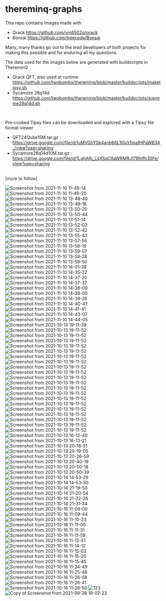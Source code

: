 # thereminq-graphs

This repo contains Images made with
- Qrack https://github.com/vm6502q/qrack
- Bonsai https://github.com/treecode/Bonsai

Many, many thanks go out to the lead developers of both projects for making this possible and for enduring all my questions.
<br>

The data used for the images below are generated with buildscripts in ThereminQ
- Qrack QFT, also used at runtime https://github.com/twobombs/thereminq/blob/master/buildscripts/maketipsy.sh
- Sycamore 28q14d https://github.com/twobombs/thereminq/blob/master/buildscripts/supreme28q14d.sh 
<br>

Pre-cooked Tipsy files can be downloaded and explored with a Tipsy file format viewer
- QFT24Qube15M.tar.gz : https://drive.google.com/file/d/1uMVGhYGk4anb66L1l0uYfmafHPaWB3A_/view?usp=sharing
- Sycamore28q14d10M.tar.gz : https://drive.google.com/file/d/1LghA6i_LsXSqCltaWRMRJ17Bhtfh30Fe/view?usp=sharing 
<br>
[more to follow]

<br>


![Screenshot from 2021-11-10 11-49-14](https://user-images.githubusercontent.com/12692227/141675931-191aa5c5-b91c-4cc9-9faf-dfc9df5b6dea.png)
![Screenshot from 2021-11-10 11-49-20](https://user-images.githubusercontent.com/12692227/141675933-7424d431-97a2-4338-8c2f-8d97e70381bf.png)
![Screenshot from 2021-11-10 13-48-40](https://user-images.githubusercontent.com/12692227/141675937-c2f2b520-8a52-4671-a55b-23a5515cc56e.png)
![Screenshot from 2021-11-10 13-49-16](https://user-images.githubusercontent.com/12692227/141675940-9c30189f-6551-45fc-80f0-d6f01fc793e4.png)
![Screenshot from 2021-11-10 13-50-20](https://user-images.githubusercontent.com/12692227/141675942-12b69c79-48cb-4879-bd5c-60d24d3df54e.png)
![Screenshot from 2021-11-10 13-50-44](https://user-images.githubusercontent.com/12692227/141675943-25ceb7ed-52b6-46cb-beaf-5a381a762d38.png)
![Screenshot from 2021-11-10 13-51-14](https://user-images.githubusercontent.com/12692227/141675944-251f6b5b-a7d2-437d-9729-c26bdaf6759e.png)
![Screenshot from 2021-11-10 13-52-03](https://user-images.githubusercontent.com/12692227/141675946-b4c5b8d8-72a8-4652-bbae-77cc261ef72d.png)
![Screenshot from 2021-11-10 13-52-42](https://user-images.githubusercontent.com/12692227/141675948-cd953c5b-5bdc-4e67-82bd-649530596788.png)
![Screenshot from 2021-11-10 13-55-43](https://user-images.githubusercontent.com/12692227/141675949-29395be3-6396-4a3f-9fdf-6d511b45ab56.png)
![Screenshot from 2021-11-10 13-57-56](https://user-images.githubusercontent.com/12692227/141675950-02930fb1-15d7-463e-8695-55812fed8321.png)
![Screenshot from 2021-11-10 13-58-19](https://user-images.githubusercontent.com/12692227/141675951-40087227-de89-4ad7-93a4-57245e6a2cda.png)
![Screenshot from 2021-11-10 13-59-07](https://user-images.githubusercontent.com/12692227/141675952-75b079a5-06da-42ce-89ea-65aab7b3d30a.png)
![Screenshot from 2021-11-10 13-59-28](https://user-images.githubusercontent.com/12692227/141675953-dffd7fda-99e1-43ec-9af2-8f7f20f2fa20.png)
![Screenshot from 2021-11-10 13-59-50](https://user-images.githubusercontent.com/12692227/141675955-c51959c9-d308-420b-a4e5-b98526384e89.png)
![Screenshot from 2021-11-10 14-01-38](https://user-images.githubusercontent.com/12692227/141675956-44041eb4-f945-471c-9b15-210e08bc787e.png)
![Screenshot from 2021-11-10 14-35-22](https://user-images.githubusercontent.com/12692227/141675957-d7846a87-9410-4e87-8bc7-dc87143fc634.png)
![Screenshot from 2021-11-10 14-37-20](https://user-images.githubusercontent.com/12692227/141675958-e9cd019e-0df0-4d97-afb8-269871bd7cad.png)
![Screenshot from 2021-11-10 14-37-37](https://user-images.githubusercontent.com/12692227/141675959-c0df9747-0404-463f-a11d-53333ee33a54.png)
![Screenshot from 2021-11-10 14-38-09](https://user-images.githubusercontent.com/12692227/141675960-83edeaf0-8f02-47fb-a3c5-21b875a69784.png)
![Screenshot from 2021-11-10 14-39-00](https://user-images.githubusercontent.com/12692227/141675961-674cbd66-a5f5-4289-a1fa-a1907fad2c47.png)
![Screenshot from 2021-11-10 14-39-26](https://user-images.githubusercontent.com/12692227/141675962-fab3ed7f-9d2e-40ac-82ad-0ddb069fa927.png)
![Screenshot from 2021-11-10 14-40-47](https://user-images.githubusercontent.com/12692227/141675963-b356a6d2-fa48-4e78-89f6-39acc9b0243a.png)
![Screenshot from 2021-11-10 14-41-41](https://user-images.githubusercontent.com/12692227/141675964-172fcbfa-678e-4ed8-bd48-1f4f8f4412b1.png)
![Screenshot from 2021-11-10 14-43-07](https://user-images.githubusercontent.com/12692227/141675965-f81b670d-1efb-4e91-a25d-f269e3dd4982.png)
![Screenshot from 2021-11-10 14-44-05](https://user-images.githubusercontent.com/12692227/141675966-fce44225-7c5e-4b27-8a4b-27d41187f015.png)
![Screenshot from 2021-10-13 19-11-39](https://user-images.githubusercontent.com/12692227/141675967-eaf2e10c-01f8-490a-9fe4-2d37e56d8209.png)
![Screenshot from 2021-10-13 19-11-52](https://user-images.githubusercontent.com/12692227/141675968-8e5e98ba-3c08-42ba-bfc0-566e76b59a4d.png)
![Screenshot from 2021-10-13 19-11-52](https://user-images.githubusercontent.com/12692227/141675969-fc36f077-e6c0-4efe-9cfe-626b2334f76c.png)
![Screenshot from 2021-10-13 19-11-52](https://user-images.githubusercontent.com/12692227/141675976-b4755622-4f86-4d7c-9ad1-e3c2d3dad1ef.png)
![Screenshot from 2021-10-13 19-11-52](https://user-images.githubusercontent.com/12692227/141675979-6a5ea929-d8ae-4e58-8c07-8773782258e1.png)
![Screenshot from 2021-10-13 19-11-52](https://user-images.githubusercontent.com/12692227/141675981-c7496eb5-0946-411d-af6e-3ce2113b8dc9.png)
![Screenshot from 2021-10-13 19-11-52](https://user-images.githubusercontent.com/12692227/141675982-3937e774-7977-4de7-b742-a4beef5ddb48.png)
![Screenshot from 2021-10-13 19-11-52](https://user-images.githubusercontent.com/12692227/141675984-22e7dd24-80b7-40b2-9e49-efad3f2a85ee.png)
![Screenshot from 2021-10-13 19-11-52](https://user-images.githubusercontent.com/12692227/141675985-f2f707e5-d169-4a61-b3ff-4578c611e17e.png)
![Screenshot from 2021-10-13 19-11-52](https://user-images.githubusercontent.com/12692227/141675987-9ca7bb59-9dc7-4c60-926e-c98195eed354.png)
![Screenshot from 2021-10-13 19-11-52](https://user-images.githubusercontent.com/12692227/141675989-63aaa79a-2290-4eff-bdcd-e6688cb97435.png)
![Screenshot from 2021-10-13 19-11-52](https://user-images.githubusercontent.com/12692227/141675991-910bbda2-acce-4b37-becb-fdaddb745456.png)
![Screenshot from 2021-10-13 19-11-52](https://user-images.githubusercontent.com/12692227/141675992-1a3d4e36-45f1-4fff-abc1-2639e002c9c0.png)
![Screenshot from 2021-10-13 19-11-52](https://user-images.githubusercontent.com/12692227/141675994-5f62f9f4-727f-40db-b48d-d106309f41d4.png)
![Screenshot from 2021-10-13 19-11-52](https://user-images.githubusercontent.com/12692227/141675996-24de2720-a64c-4c58-a39d-90aafd39ab87.png)
![Screenshot from 2021-10-13 19-11-52](https://user-images.githubusercontent.com/12692227/141675998-afa41f90-6127-4dbb-a778-e4595dd7869d.png)
![Screenshot from 2021-10-13 19-11-52](https://user-images.githubusercontent.com/12692227/141675999-0045ea1b-1bd6-418d-b2eb-98aa91495a88.png)
![Screenshot from 2021-10-13 19-11-52](https://user-images.githubusercontent.com/12692227/141676000-6b45e03c-b6b0-44ea-bbb2-d3ce88544825.png)
![Screenshot from 2021-10-13 19-11-52](https://user-images.githubusercontent.com/12692227/141676002-d6f4ff08-eed0-40fa-916d-d4696ca93366.png)
![Screenshot from 2021-10-13 19-11-52](https://user-images.githubusercontent.com/12692227/141676003-96307f12-89a0-49a7-9d8e-69e7350ca759.png)
![Screenshot from 2021-10-13 19-11-52](https://user-images.githubusercontent.com/12692227/141676004-130b4a1f-4d23-49e9-bf15-7a388fd68adc.png)
![Screenshot from 2021-10-13 16-12-40](https://user-images.githubusercontent.com/12692227/141676005-63706f27-f741-489b-bfa9-938f50970e85.png)
![Screenshot from 2021-10-13 16-13-21](https://user-images.githubusercontent.com/12692227/141676006-4070cb7a-2925-4a6d-8fe6-a62e5d1b6d54.png)
![Screenshot from 2021-10-13 20-18-51](https://user-images.githubusercontent.com/12692227/141676007-2b696802-2343-4a0c-86f7-6d493fa748ee.png)
![Screenshot from 2021-10-13 20-19-05](https://user-images.githubusercontent.com/12692227/141676008-b995b79b-845d-4d71-9259-95817fd4bfaa.png)
![Screenshot from 2021-10-13 20-26-59](https://user-images.githubusercontent.com/12692227/141676009-4beac50e-5a7b-4150-9fc9-8382bc51c99c.png)
![Screenshot from 2021-10-13 20-40-19](https://user-images.githubusercontent.com/12692227/141676010-36a7aa12-6466-4ee5-82d9-361d8648c410.png)
![Screenshot from 2021-10-13 20-50-18](https://user-images.githubusercontent.com/12692227/141676011-0844a91f-560d-4477-a950-0005b568df5d.png)
![Screenshot from 2021-10-13 20-50-39](https://user-images.githubusercontent.com/12692227/141676012-e0f87de8-e06a-4bd0-90e7-7bbae596ba1f.png)
![Screenshot from 2021-10-14 14-53-29](https://user-images.githubusercontent.com/12692227/141676014-004ea232-3ba5-40f3-ba24-bea62972ed0a.png)
![Screenshot from 2021-10-14 14-53-50](https://user-images.githubusercontent.com/12692227/141676016-ac109399-bbb1-4aa3-9931-83e672ced8d4.png)
![Screenshot from 2021-10-14 21-19-50](https://user-images.githubusercontent.com/12692227/141676018-af6a822a-b94c-4b30-b4cd-c36988525ea8.png)
![Screenshot from 2021-10-14 21-20-54](https://user-images.githubusercontent.com/12692227/141676022-472ae0dc-b8ae-4b2a-9b86-adc9e840442a.png)
![Screenshot from 2021-10-14 21-22-26](https://user-images.githubusercontent.com/12692227/141676023-cd8369cc-d9f1-4eca-8a68-996372ee1ebe.png)
![Screenshot from 2021-10-14 21-31-34](https://user-images.githubusercontent.com/12692227/141676024-7bda61f3-07b8-4caa-8fbe-971c25f8a7ac.png)
![Screenshot from 2021-10-16 11-09-00](https://user-images.githubusercontent.com/12692227/141676025-477c4ea1-b70f-46b8-99b7-738461f10681.png)
![Screenshot from 2021-10-16 11-09-44](https://user-images.githubusercontent.com/12692227/141676026-3f8a8314-824b-41d5-885f-7ff5491960f7.png)
![Screenshot from 2021-10-16 11-10-23](https://user-images.githubusercontent.com/12692227/141676029-32e25ddc-19d1-41c0-9a07-4fa75a62013c.png)
![Screenshot from 2021-10-16 11-11-00](https://user-images.githubusercontent.com/12692227/141676031-3d0320f5-7e61-4cd9-bc92-fc956d9f0c5f.png)
![Screenshot from 2021-10-16 11-11-31](https://user-images.githubusercontent.com/12692227/141676033-ddab0d81-cd89-4f6c-9163-e9fbfb2b530d.png)
![Screenshot from 2021-10-16 11-11-59](https://user-images.githubusercontent.com/12692227/141676034-706b1892-0ee4-4e52-b8a8-f5d2cb770149.png)
![Screenshot from 2021-10-16 11-12-51](https://user-images.githubusercontent.com/12692227/141676037-29e84133-86b0-468d-b679-46b2c4ff4c15.png)
![Screenshot from 2021-10-16 11-14-12](https://user-images.githubusercontent.com/12692227/141676039-9545144d-36b2-48d6-b61a-8281c7fdea89.png)
![Screenshot from 2021-10-16 11-15-02](https://user-images.githubusercontent.com/12692227/141676040-791e3622-3c79-4a5c-9707-b5ff0966b329.png)
![Screenshot from 2021-10-16 11-15-20](https://user-images.githubusercontent.com/12692227/141676041-ce436431-3211-4ef5-ba49-91e7e1c32747.png)
![Screenshot from 2021-10-16 11-15-45](https://user-images.githubusercontent.com/12692227/141676042-f712fcd2-708d-4bfb-bf43-b5bf4abfc532.png)
![Screenshot from 2021-10-16 11-24-49](https://user-images.githubusercontent.com/12692227/141676043-440af160-d95f-492b-b6f0-ee408e1aed06.png)
![Screenshot from 2021-10-16 11-25-48](https://user-images.githubusercontent.com/12692227/141676044-8607f947-679c-4c80-815b-28f3ec02cd28.png)
![Screenshot from 2021-10-16 11-26-08](https://user-images.githubusercontent.com/12692227/141676047-6953e3ed-3fdd-4c25-8a34-e4ba41c5c711.png)
![Screenshot from 2021-10-16 11-26-41](https://user-images.githubusercontent.com/12692227/141676048-edf7d109-c61d-4fe9-9a98-18aa9efde915.png)
![Screenshot from 2021-10-16 11-28-50](https://user-images.githubusercontent.com/12692227/141676050-54ce4832-d854-410b-8cbb-84a6ac9f331e.png)
![ 123](https://user-images.githubusercontent.com/12692227/141676051-e8cadb21-e795-4e3a-89e4-ebce4802e567.png)
![Copy of Screenshot from 2021-09-26 19-07-23](https://user-images.githubusercontent.com/12692227/141676052-b3a7a3ff-f26a-4f1e-98f1-65dcb914f9fc.png)
